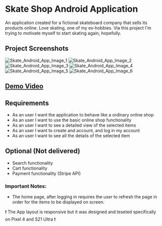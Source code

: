 # Skate Shop Android Application

An application created for a fictional skateboard company that sells its products online. Love skating, one of my ex-hobbies. Via this project I'm trying to motivate myself to start skating again, hopefully. 

## Project Screenshots
![Skate_Android_App_Image_1](https://i.postimg.cc/nL9czp8x/Skate-Shop-1.png)
![Skate_Android_App_Image_2](https://i.postimg.cc/mrB8Z21z/Skate2.png)
![Skate_Android_App_Image_3](https://i.postimg.cc/DzRQJv8P/Screenshot-20221027-124301.png)
![Skate_Android_App_Image_4](https://i.postimg.cc/qMm36JF6/Screenshot-20221027-125035.png)
![Skate_Android_App_Image_5](https://i.postimg.cc/DZ2vcsJv/Screenshot-20221027-124354.png)
![Skate_Android_App_Image_6](https://i.postimg.cc/4dddgVJ8/Screenshot-20221027-125102.png)

## [Demo Video](https://youtu.be/dkDA2f176hc)

## Requirements 
 - As an user I want the application to behave like a ordinary online shop
 - As an user I want to use the basic online shop functionality
 - As an user I want to see a detailed view of the selected items 
 - As an user I want to create and account, and log in my account 
 - As an user I want to see all the details of the selected item

## Optional (Not delivered)
- Search functionality
- Cart functionality 
- Payment functionality (Stripe API)

### Important Notes:
- The home page, after logging in requires the user to refresh the page in order for the items to be displayed on screen.

❗ The App layout is responsive but it was designed and teseted specifically on Pixel 4 and S21 Ultra ❗
